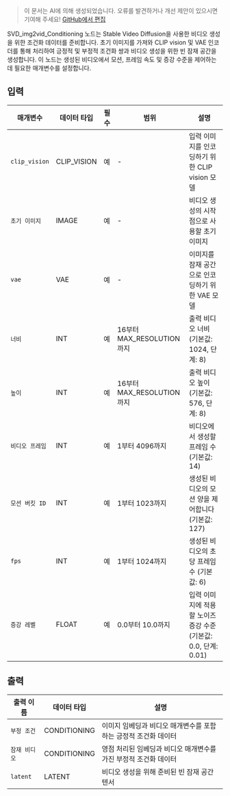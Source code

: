 > 이 문서는 AI에 의해 생성되었습니다. 오류를 발견하거나 개선 제안이 있으시면 기여해 주세요! [GitHub에서 편집](https://github.com/Comfy-Org/embedded-docs/blob/main/comfyui_embedded_docs/docs/SVD_img2vid_Conditioning/ko.md)

SVD_img2vid_Conditioning 노드는 Stable Video Diffusion을 사용한 비디오 생성을 위한 조건화 데이터를 준비합니다. 초기 이미지를 가져와 CLIP vision 및 VAE 인코더를 통해 처리하여 긍정적 및 부정적 조건화 쌍과 비디오 생성을 위한 빈 잠재 공간을 생성합니다. 이 노드는 생성된 비디오에서 모션, 프레임 속도 및 증강 수준을 제어하는 데 필요한 매개변수를 설정합니다.

## 입력

| 매개변수 | 데이터 타입 | 필수 | 범위 | 설명 |
|-----------|-----------|----------|-------|-------------|
| `clip_vision` | CLIP_VISION | 예 | - | 입력 이미지를 인코딩하기 위한 CLIP vision 모델 |
| `초기 이미지` | IMAGE | 예 | - | 비디오 생성의 시작점으로 사용할 초기 이미지 |
| `vae` | VAE | 예 | - | 이미지를 잠재 공간으로 인코딩하기 위한 VAE 모델 |
| `너비` | INT | 예 | 16부터 MAX_RESOLUTION까지 | 출력 비디오 너비 (기본값: 1024, 단계: 8) |
| `높이` | INT | 예 | 16부터 MAX_RESOLUTION까지 | 출력 비디오 높이 (기본값: 576, 단계: 8) |
| `비디오 프레임` | INT | 예 | 1부터 4096까지 | 비디오에서 생성할 프레임 수 (기본값: 14) |
| `모션 버킷 ID` | INT | 예 | 1부터 1023까지 | 생성된 비디오의 모션 양을 제어합니다 (기본값: 127) |
| `fps` | INT | 예 | 1부터 1024까지 | 생성된 비디오의 초당 프레임 수 (기본값: 6) |
| `증강 레벨` | FLOAT | 예 | 0.0부터 10.0까지 | 입력 이미지에 적용할 노이즈 증강 수준 (기본값: 0.0, 단계: 0.01) |

## 출력

| 출력 이름 | 데이터 타입 | 설명 |
|-------------|-----------|-------------|
| `부정 조건` | CONDITIONING | 이미지 임베딩과 비디오 매개변수를 포함하는 긍정적 조건화 데이터 |
| `잠재 비디오` | CONDITIONING | 영점 처리된 임베딩과 비디오 매개변수를 가진 부정적 조건화 데이터 |
| `latent` | LATENT | 비디오 생성을 위해 준비된 빈 잠재 공간 텐서 |
